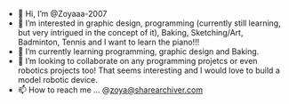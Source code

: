 - 👋 Hi, I’m @Zoyaaa-2007
- 👀 I’m interested in graphic design, programming (currently still learning, but very intrigued in the concept of it), Baking, Sketching/Art, Badminton, Tennis and I want to learn the piano!!!
- 🌱 I’m currently learning programming, graphic design and Baking.
- 💞️ I’m looking to collaborate on any programming projetcs or even robotics projects too! That seems interesting and I would love to build a model robotic device.
- 📫 How to reach me ... @zoya@sharearchiver.com

<!---
Zoyaaa-2007/Zoyaaa-2007 is a ✨ special ✨ repository because its `README.md` (this file) appears on your GitHub profile.
You can click the Preview link to take a look at your changes.
--->
